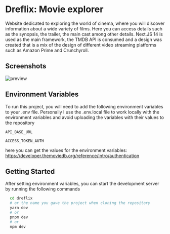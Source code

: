 # Dreflix: Movie explorer

Website dedicated to exploring the world of cinema, where you will discover information about a wide variety of films. Here you can access details such as the synopsis, the trailer, the main cast among other details. Next.JS 14 is used as the main framework, the TMDB API is consumed and a design was created that is a mix of the design of different video streaming platforms such as Amazon Prime and Crunchyroll.

## Screenshots

![preview](https://github.com/dresandev/dreflix/assets/79766563/df2b3aa2-9808-41b5-9198-b300403c47da)

## Environment Variables

To run this project, you will need to add the following environment variables to your .env file.
Personally I use the .env.local file to work locally with the environment variables and avoid uploading the variables with their values ​​to the repository

`API_BASE_URL`

`ACCESS_TOKEN_AUTH`

here you can get the values ​​for the environment variables: https://developer.themoviedb.org/reference/intro/authentication

## Getting Started

After setting environment variables, you can start the development server by running the following commands

```bash
  cd dreflix
  # or the name you gave the project when cloning the repository
  yarn dev
  # or
  pnpm dev
  # or
  npm dev
```
